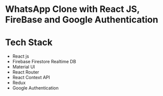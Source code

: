 # WhatsApp Clone with React JS, FireBase and Google Authentication

# Tech Stack
- React js
- Firebase Firestore Realtime DB
- Material UI
- React Router
- React Context API
- Redux
- Google Authentication
